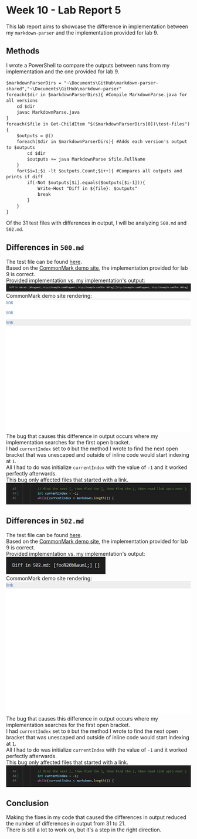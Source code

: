# Week 10 - Lab Report 5
This lab report aims to showcase the difference in implementation between my `markdown-parser` and the implementation provided for lab 9.

## Methods
I wrote a PowerShell to compare the outputs between runs from my implementation and the one provided for lab 9.
```
$markdownParserDirs = "~\Documents\GitHub\markdown-parser-shared","~\Documents\GitHub\markdown-parser"
foreach($dir in $markdownParserDirs){ #Compile MarkdownParse.java for all versions
	cd $dir
	javac MarkdownParse.java
}
foreach($file in Get-ChildItem "$($markdownParserDirs[0])\test-files"){
	$outputs = @()
	foreach($dir in $markdownParserDirs){ #Adds each version's output to $outputs
		cd $dir
		$outputs += java MarkdownParse $file.FullName
	}
	for($i=1;$i -lt $outputs.Count;$i++){ #Compares all outputs and prints if diff
		if(-Not $outputs[$i].equals($outputs[$i-1])){
			Write-Host "Diff in ${file}: $outputs"
			break
		}
	}
}
```
Of the 31 test files with differences in output, I will be analyzing `500.md` and `502.md`.

## Differences in `500.md`
The test file can be found [here](https://github.com/nidhidhamnani/markdown-parser/blob/main/test-files/500.md).  
Based on the [CommonMark demo site](https://spec.commonmark.org/dingus/), the implementation provided for lab 9 is correct.  
Provided implementation vs. my implementation's output:  
![500.md diff](cse15lsp22-lr5-500md-output.png)  
CommonMark demo site rendering:  
![500.md CommonMark](cse15lsp22-lr5-500md-commonmark.png)  
The bug that causes this difference in output occurs where my implementation searches for the first open bracket.  
I had `currentIndex` set to `0` but the method I wrote to find the next open bracket that was unescaped and outside of inline code would start indexing at `1`.  
All I had to do was initialize `currentIndex` with the value of `-1` and it worked perfectly afterwards.  
This bug only affected files that started with a link.  
![code change](cse15lsp22-lr5-code-change.png)  

## Differences in `502.md`
The test file can be found [here](https://github.com/nidhidhamnani/markdown-parser/blob/main/test-files/502.md).  
Based on the [CommonMark demo site](https://spec.commonmark.org/dingus/), the implementation provided for lab 9 is correct.  
Provided implementation vs. my implementation's output:  
![502.md diff](cse15lsp22-lr5-502md-output.png)  
CommonMark demo site rendering:  
![502.md CommonMark](cse15lsp22-lr5-502md-commonmark.png)  
The bug that causes this difference in output occurs where my implementation searches for the first open bracket.  
I had `currentIndex` set to `0` but the method I wrote to find the next open bracket that was unescaped and outside of inline code would start indexing at `1`.  
All I had to do was initialize `currentIndex` with the value of `-1` and it worked perfectly afterwards.  
This bug only affected files that started with a link.  
![code change](cse15lsp22-lr5-code-change.png)  

## Conclusion
Making the fixes in my code that caused the differences in output reduced the number of differences in output from 31 to 21.  
There is still a lot to work on, but it's a step in the right direction.